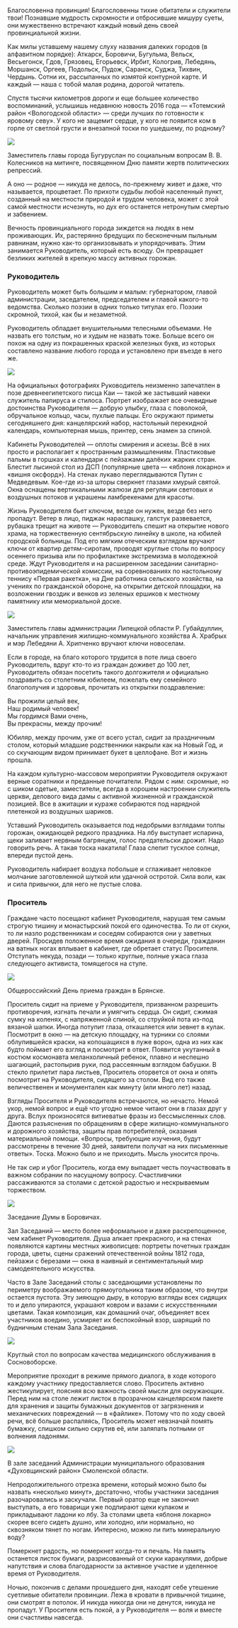 Благословенна провинция! Благословенны тихие обитатели и служители твои! Познавшие мудрость скромности и отбросившие мишуру суеты, они мужественно встречают каждый новый день своей провинциальной жизни.

Как милы уставшему нашему слуху названия далеких городов (в алфавитном порядке): Аткарск, Боровичи, Бугульма, Вельск, Весьегонск, Гдов, Грязовец, Егорьевск, Ирбит, Кологрив, Лебедянь, Моршанск, Оргеев, Подольск, Пудож, Саранск, Суджа, Тихвин, Чердынь. Сотни их, рассыпанных по измятой контурной карте. И каждый — наша с тобой малая родина, дорогой читатель.

Спустя тысячи километров дороги и еще большее количество воспоминаний, услышишь недавнюю новость 2016 года — «Тотемский район <Вологодской области> — среди лучших по готовности к яровому севу». У кого не защемит сердце, у кого не появится ком в горле от светлой грусти и внезапной тоски по ушедшему, по родному?  


![](https://assets.discours.io/unsafe/900x/production/image/66030960-a54d-11e8-bfc7-9b5979ddfe3f.jpeg)

Заместитель главы города Бугуруслан по социальным вопросам В. В. Колесников на митинге, посвященном Дню памяти жертв политических репрессий.

А оно — родное — никуда не делось, по-прежнему живет и даже, что называется, процветает. По прихоти судьбы любой населенный пункт, созданный на местности природой и трудом человека, может с этой самой местности исчезнуть, но дух его останется нетронутым смертью и забвением.  


Вечность провинциального города зиждется на людях в нем проживающих. Их, растерянно бредущих по бесконечным пыльным равнинам, нужно как-то организовывать и упорядочивать. Этим занимается Руководитель, который есть всюду. Он превращает безликих жителей в крепкую массу активных горожан.

### **Руководитель**

Руководитель может быть большим и малым: губернатором, главой администрации, заседателем, председателем и главой какого-то ведомства. Сколько поэзии в одних только титулах его. Поэзии скромной, тихой, как бы и незаметной.

Руководитель обладает внушительными телесными объемами. Не назвать его толстым, но и худым не назвать тоже. Больше всего он похож на одну из покрашенных краской железных букв, из которых составлено название любого города и установлено при въезде в него же.  
  


![](https://assets.discours.io/unsafe/900x/production/image/66436dc0-a54d-11e8-bfc7-9b5979ddfe3f.jpeg)

  
На официальных фотографиях Руководитель неизменно запечатлен в позе древнеегипетского писца Каи — такой же застывший навеки служитель папируса и стилоса. Портрет изображает все очевидные достоинства Руководителя — добрую улыбку, глаза с поволокой, обручальное кольцо, часы, пухлые пальцы. Его окружают приметы сегодняшнего дня: канцелярский набор, настольный перекидной календарь, компьютерная мышь, принтер, сень знамен за спиной.

Кабинеты Руководителей — оплоты смирения и аскезы. Всё в них просто и располагает к пространным размышлениям. Пластиковые пальмы в горшках и календари с пейзажами далёких жарких стран. Блестит лысиной стол из ДСП (популярные цвета — «яблоня локарно» и «вишня оксфорд»). На стенах лукаво переглядываются Путин с Медведевым. Кое-где из-за шторы сверкнет глазами хмурый святой. Окна оснащены вертикальными жалюзи для регуляции световых и воздушных потоков и украшены ламбрекенами для красоты.

Жизнь Руководителя бьет ключом, везде он нужен, везде без него пропадут. Ветер в лицо, пиджак нараспашку, галстук развевается, рубашка трещит на животе — Руководитель спешит на открытие нового храма, на торжественную сентябрьскую линейку в школе, на юбилей городской больницы. Под его мягким отеческим взглядом вручают ключи от квартир детям-сиротам, проводят круглые столы по вопросу осеннего призыва или по профилактике экстремизма в молодежной среде. Ждут Руководителя и на расширенном заседании санитарно-противоэпидемической комиссии, на соревнованиях по настольному теннису «Первая ракетка», на Дне работника сельского хозяйства, на учениях по гражданской обороне, на открытии детской площадки, на возложении гвоздик и венков из зеленых ершиков к местному памятнику или мемориальной доске.  
  


![](https://assets.discours.io/unsafe/900x/production/image/66b93a00-a54d-11e8-bfc7-9b5979ddfe3f.jpeg)

Заместитель главы администрации Липецкой области Р. Губайдуллин, начальник управления жилищно-коммунального хозяйства А. Храбрых и мэр Лебедяни А. Хрипченко вручают ключи новоселам.

Если в городе, на благо которого трудится в поте лица своего Руководитель, вдруг кто-то из граждан доживет до 100 лет, Руководитель обязан посетить такого долгожителя и официально поздравить со столетним юбилеем, пожелать ему семейного благополучия и здоровья, прочитать из открытки поздравление:   
  
Вы прожили целый век,  
Наш родимый человек!  
Мы гордимся Вами очень,  
Вы прекрасны, между прочим!  
  
Юбиляр, между прочим, уже от всего устал, сидит за праздничным столом, который младшие родственники накрыли как на Новый Год, и со скучающим видом принимает букет в целлофане. Вот и жизнь прошла.

На каждом культурно-массовом мероприятии Руководителя окружают верные соратники и преданные почитатели. Рядом с ним: скромные, но с шиком одетые, заместители, всегда в хорошем настроении служитель церкви, делового вида дамы с активной жизненной и гражданской позицией. Все в ажитации и кураже собираются под нарядной плетенкой из воздушных шариков.

Уставший Руководитель оказывается под недобрыми взглядами толпы горожан, ожидающей редкого праздника. На лбу выступает испарина, щеки заливает нервным багрянцем, голос предательски дрожит. Надо говорить речь. А такая тоска накатила! Глаза слепит тусклое солнце, впереди пустой день. 

Руководитель набирает воздуха побольше и сглаживает неловкое молчание заготовленной шуткой или удачной остротой. Сила воли, как и сила привычки, для него не пустые слова.

### **Проситель**

Граждане часто посещают кабинет Руководителя, нарушая тем самым строгую тишину и монастырский покой его одиночества. То ли от скуки, то ли назло родственникам и соседям собираются они у заветных дверей. Просидев положенное время ожидания в очереди, гражданин на ватных ногах вплывает в кабинет, где обретает статус Просителя. Отступать некуда, позади — только круглые, полные ужаса глаза следующего активиста, томящегося на стуле.  


![](https://assets.discours.io/unsafe/900x/production/image/66fd9600-a54d-11e8-bfc7-9b5979ddfe3f.jpeg)

Общероссийский День приема граждан в Брянске.

Проситель сидит на приеме у Руководителя, призванном разрешить противоречия, изгнать печали и умягчить сердца. Он сидит, сжимая сумку на коленях, с напряженной спиной, со струйкой пота из-под вязаной шапки. Иногда потупит глаза, откашляется или зевнет в кулак. Посмотрит в окно — на детскую площадку, на турники со слоями облупившейся краски, на копошащихся в луже ворон, одна из них как будто поймает его взгляд и посмотрит в ответ. Появится укутанный в костюм космонавта меланхоличный ребенок, плавно и неспешно шагающий, растопырив руки, под рассеянным взглядом бабушки. В стекло прилетит пара листьев, Проситель оторвется от окна и опять посмотрит на Руководителя, сидящего за столом. Вид его также величественен и монументален как минуту (или много лет) назад.

Взгляды Просителя и Руководителя встречаются, но нечасто. Немой укор, немой вопрос и ещё что угодно немое читают они в глазах друг у друга. Вслух произносятся витиеватые фразы из бессмысленных слов. Даются разъяснения по обращениям в сфере жилищно-коммунального и дорожного хозяйства, защиты прав потребителей, оказания материальной помощи. «Вопросы, требующие изучения, будут рассмотрены в течение 30 дней, заявители получат на них письменные ответы». Тоска. Можно было и не приходить. Мысль уносится прочь.  


Не так сир и убог Проситель, когда ему выпадает честь поучаствовать в важном собрании по насущному вопросу. Счастливчики рассаживаются за столами с детской радостью и нескрываемым торжеством.  


![](https://assets.discours.io/unsafe/900x/production/image/67d669d0-a54d-11e8-bfc7-9b5979ddfe3f.jpeg)

Заседание Думы в Боровичах.

Зал Заседаний — место более неформальное и даже раскрепощенное, чем кабинет Руководителя. Душа алкает прекрасного, и на стенах появляются картины местных живописцев: портреты почетных граждан города, цветы, сцены сражений отечественной войны 1812 года, пейзажи с березами — окна в наивный и сентиментальный мир самодеятельного искусства.

Часто в Зале Заседаний столы с заседающими установлены по периметру воображаемого прямоугольника таким образом, что внутри остается пустота. Эту зияющую дыру, в которую взгляды всех сидящих то и дело упираются, украшают ковром и вазами с искусственными цветами. Такая композиция, как домашний очаг, объединяет всех участников воедино, усмиряет их беспокойный взор, шарящий по будничным стенам Зала Заседания.  


![](https://assets.discours.io/unsafe/900x/production/image/685de950-a54d-11e8-bfc7-9b5979ddfe3f.jpeg)

Круглый стол по вопросам качества медицинского обслуживания в Сосновоборске.

Мероприятие проходит в режиме прямого диалога, в ходе которого каждому участнику предоставляется слово. Проситель активно жестикулирует, поясняя всю важность своей мысли для окружающих. Перед ним на столе лежит листок в прозрачном канцелярском пакете для хранения и защиты бумажных документов от загрязнения и механических повреждений — в «файлике». Потому что по ходу своей речи, всё больше распаляясь, Проситель может невзначай помять бумажку, слишком сильно скрутив её, или заляпать потными от волнения ладонями.  


![](https://assets.discours.io/unsafe/900x/production/image/6895e940-a54d-11e8-bfc7-9b5979ddfe3f.jpeg)

В зале заседаний Администрации муниципального образования «Духовщинский район» Смоленской области.

Непродолжительного отрезка времени, который можно было бы назвать «несколько минут», достаточно, чтобы участники заседания разочаровались и заскучали. Первый оратор еще не закончил выступать, а его товарищи уже подпирают щеки кулаком и прикладывают ладони ко лбу. За столами цвета «яблоня локарно» скорее всего сидеть душно, или холодно, или нормально, но сквозняком тянет по ногам. Интересно, можно ли пить минеральную воду?

Померкнет радость, но померкнет когда-то и печаль. На память останется листок бумаги, разрисованный от скуки каракулями, добрые напутствия и слова благодарности за активное участие и уделенное время от Руководителя.  


Ночью, покончив с делами прошедшего дня, находят себе утешение суетливые обитатели провинции. Лежа в кровати в привычной тишине, они смотрят в потолок. И никуда никогда они не денутся, никуда не пропадут. У Просителя есть покой, а у Руководителя — воля и вместе они счастливы навсегда.  

